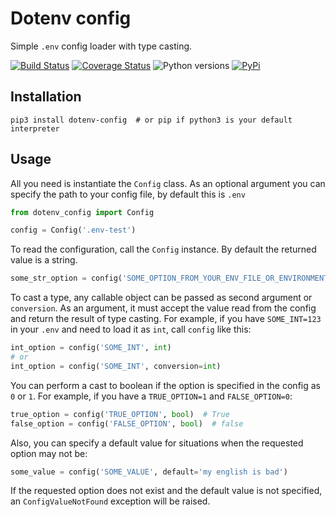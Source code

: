 Dotenv config
===
Simple `.env` config loader with type casting.

[![Build Status](https://travis-ci.org/sivakov512/dotenv-config.svg?branch=master)](https://travis-ci.org/sivakov512/dotenv-config)
[![Coverage Status](https://coveralls.io/repos/github/sivakov512/dotenv-config/badge.svg?branch=master)](https://coveralls.io/github/sivakov512/dotenv-config?branch=master)
![Python versions](https://img.shields.io/badge/python-3.6,%203.7-blue.svg)
[![PyPi](https://img.shields.io/pypi/v/dotenv-config.svg)](https://pypi.python.org/pypi/dotenv-config)

Installation
---

``` shell
pip3 install dotenv-config  # or pip if python3 is your default interpreter
```

Usage
---
All you need is instantiate the `Config` class. As an optional argument you can specify the path to your config file, by default this is `.env`

``` python
from dotenv_config import Config

config = Config('.env-test')
```

To read the configuration, call the `Config` instance. By default the returned value is a string.

``` python
some_str_option = config('SOME_OPTION_FROM_YOUR_ENV_FILE_OR_ENVIRONMENT')  # str
```

To cast a type, any callable object can be passed as second argument or `conversion`.
As an argument, it must accept the value read from the config and return the result of type casting.
For example, if you have `SOME_INT=123` in your `.env` and need to load it as `int`, call `config` like this:

``` python
int_option = config('SOME_INT', int)
# or
int_option = config('SOME_INT', conversion=int)
```

You can perform a cast to boolean if the option is specified in the config as `0` or `1`.
For example, if you have a `TRUE_OPTION=1` and `FALSE_OPTION=0`:

``` python
true_option = config('TRUE_OPTION', bool)  # True
false_option = config('FALSE_OPTION', bool)  # false
```

Also, you can specify a default value for situations when the requested option may not be:

``` python
some_value = config('SOME_VALUE', default='my english is bad')
```

If the requested option does not exist and the default value is not specified, an `ConfigValueNotFound` exception will be raised.

